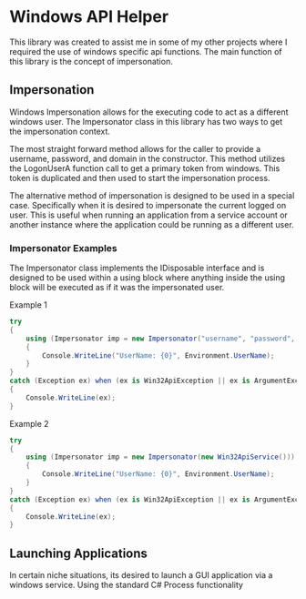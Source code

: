 # Windows API Helper

This library was created to assist me in some of my other projects where I required the use of windows specific api functions. The main function of this library is the concept of impersonation.

## Impersonation

Windows Impersonation allows for the executing code to act as a different windows user. The Impersonator class in this library has two ways to get the impersonation context. 

The most straight forward method allows for the caller to provide a username, password, and domain in the constructor. This method utilizes the LogonUserA function call to get a primary token from windows. This token is duplicated and then used to start the impersonation process.

The alternative method of impersonation is designed to be used in a special case. Specifically when it is desired to impersonate the current logged on user. This is useful when running an application from a service account or another instance where the application could be running as a different user.

### Impersonator Examples
 The Impersonator class implements the IDisposable interface and is designed to be used within a using block where anything inside the using block will be executed as if it was the impersonated user. 

Example 1
```C#
try
{
    using (Impersonator imp = new Impersonator("username", "password", "domain"))
    {
        Console.WriteLine("UserName: {0}", Environment.UserName);
    }
}
catch (Exception ex) when (ex is Win32ApiException || ex is ArgumentException)
{
    Console.WriteLine(ex);
}
```

Example 2
```C#
try
{
    using (Impersonator imp = new Impersonator(new Win32ApiService()))
    {
        Console.WriteLine("UserName: {0}", Environment.UserName);
    }
}
catch (Exception ex) when (ex is Win32ApiException || ex is ArgumentException)
{
    Console.WriteLine(ex);
}
```

## Launching Applications

In certain niche situations, its desired to launch a GUI application via a windows service. Using the standard C# Process functionality 